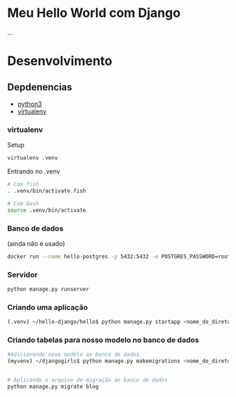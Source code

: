 # Meu Hello World com Django

...


# Desenvolvimento
## Depdenencias

- [python3](https://www.python.org/downloads/)
- [virtualenv](https://virtualenv.pypa.io/)

### virtualenv

Setup

```sh
virtualenv .venv
```

Entrando no .venv

```sh
# Com fish
. .venv/bin/activate.fish

# Com bash
source .venv/bin/activate
```

### Banco de dados

(ainda não é usado)

```sh
docker run --name hello-postgres -p 5432:5432 -e POSTGRES_PASSWORD=root -d postgres:11
```

### Servidor

```sh
python manage.py runserver
```

### Criando uma aplicação

```sh
(.venv) ~/hello-django/hello$ python manage.py startapp <nome_do_diretorio>
```

### Criando tabelas para nosso modelo no banco de dados

```sh
#Adicionando novo modelo ao banco de dados
(myvenv) ~/djangogirls$ python manage.py makemigrations <nome_do_diretorio


# Aplicando o arquivo de migração ao banco de dados
python manage.py migrate blog
```
